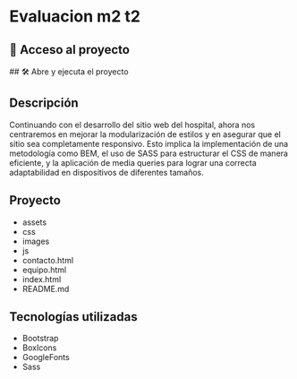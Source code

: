 # Evaluacion m2 t2

## 📁 Acceso al proyecto
\## 🛠️ Abre y ejecuta el proyecto

## Descripción
Continuando con el desarrollo del sitio web del hospital, ahora nos centraremos en mejorar la
modularización de estilos y en asegurar que el sitio sea completamente responsivo. Esto
implica la implementación de una metodología como BEM, el uso de SASS para estructurar el
CSS de manera eficiente, y la aplicación de media queries para lograr una correcta
adaptabilidad en dispositivos de diferentes tamaños.

## Proyecto 
* assets
 * css
 * images
 * js
* contacto.html
* equipo.html
* index.html
* README.md

## Tecnologías utilizadas
* Bootstrap
* BoxIcons
* GoogleFonts
* Sass
